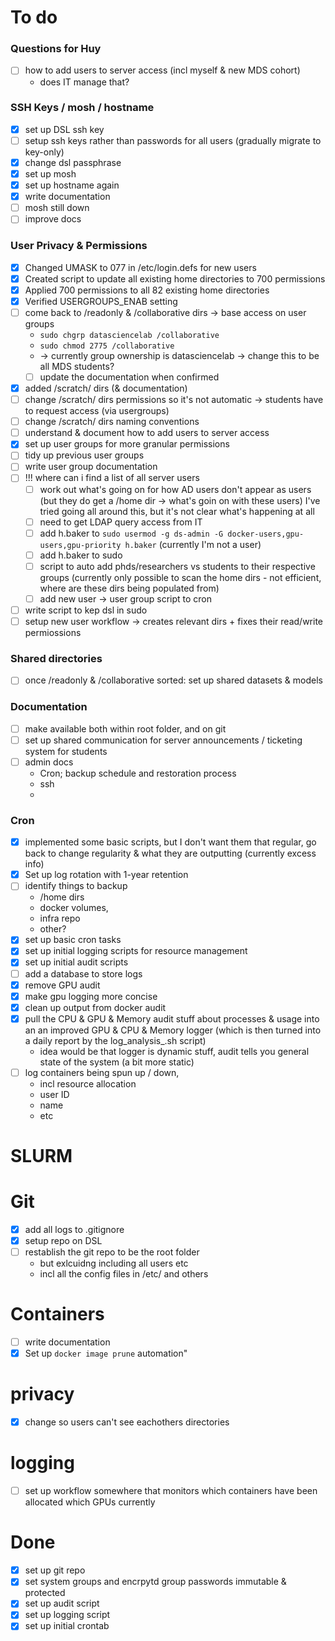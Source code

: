 # To do

### Questions for Huy
- [ ] how to add users to server access (incl myself & new MDS cohort) 
    - does IT manage that?

### SSH Keys / mosh / hostname
- [x] set up DSL ssh key
- [ ] setup ssh keys rather than passwords for all users (gradually migrate to key-only)
- [x] change dsl passphrase
- [x] set up mosh
- [x] set up hostname again
- [x] write documentation
- [ ] mosh still down
- [ ] improve docs

### User Privacy & Permissions
- [x] Changed UMASK to 077 in /etc/login.defs for new users
- [x] Created script to update all existing home directories to 700 permissions
- [x] Applied 700 permissions to all 82 existing home directories
- [x] Verified USERGROUPS_ENAB setting
- [ ] come back to /readonly & /collaborative dirs -> base access on user groups
    - `sudo chgrp datasciencelab /collaborative`
    - `sudo chmod 2775 /collaborative` 
    - -> currently group ownership is datasciencelab -> change this to be all MDS students?
    - [ ] update the documentation when confirmed
- [x] added /scratch/ dirs (& documentation)
- [ ] change /scratch/ dirs permissions so it's not automatic -> students have to request access (via usergroups)
- [ ] change /scratch/ dirs naming conventions
- [ ] understand & document how to add users to server access 
- [x] set up user groups for more granular permissions
- [ ] tidy up previous user groups
- [ ] write user group documentation
- [ ] !!! where can i find a list of all server users
    - [ ] work out what's going on for how AD users don't appear as users (but they do get a /home dir -> what's goin on with these users) I've tried going all around this, but it's not clear what's happening at all
    - [ ] need to get LDAP query access from IT
    - [ ] add h.baker to `sudo usermod -g ds-admin -G docker-users,gpu-users,gpu-priority h.baker` (currently I'm not a user)
    - [ ] add h.baker to sudo
    - [ ] script to auto add phds/researchers vs students to their respective groups (currently only possible to scan the home dirs - not efficient, where are these dirs being populated from)
    - [ ] add new user -> user group script to cron
- [ ] write script to kep dsl in sudo
- [ ] setup new user workflow -> creates relevant dirs + fixes their read/write permiossions

### Shared directories
- [ ] once /readonly & /collaborative sorted: set up shared datasets & models

### Documentation
- [ ] make available both within root folder, and on git
- [ ] set up shared communication for server announcements / ticketing system for students
- [ ] admin docs
    - Cron; backup schedule and restoration process
    - ssh
    - 

### Cron
- [x] implemented some basic scripts, but I don't want them that regular, go back to change regularity & what they are outputting (currently excess info)
- [x] Set up log rotation with 1-year retention
- [ ] identify things to backup
    - /home dirs
    - docker volumes, 
    - infra repo
    - other?
- [x] set up basic cron tasks 
- [x] set up initial logging scripts for resource management
- [x] set up initial audit scripts
- [ ] add a database to store logs
- [x] remove GPU audit
- [x] make gpu logging more concise
- [x] clean up output from docker audit
- [x] pull the CPU & GPU & Memory audit stuff about processes & usage into an an improved GPU & CPU & Memory logger (which is then turned into a daily report by the log_analysis_.sh script)
    - idea would be that logger is dynamic stuff, audit tells you general state of the system (a bit more static)
- [ ] log containers being spun up / down, 
    - incl resource allocation 
    - user ID
    - name
    - etc

# SLURM

# Git
- [x] add all logs to .gitignore
- [x] setup repo on DSL 
- [ ] restablish the git repo to be the root folder
    - but exlcuidng including all users etc
    - incl all the config files in /etc/ and others

# Containers
- [ ] write documentation
- [x] Set up `docker image prune` automation"

# privacy
- [x] change so users can't see eachothers directories

# logging
- [ ] set up workflow somewhere that monitors which containers have been allocated which GPUs currently 


# Done
- [x] set up git repo
- [x] set system groups and encrpytd group passwords immutable & protected
- [x] set up audit script
- [x] set up logging script
- [x] set up initial crontab